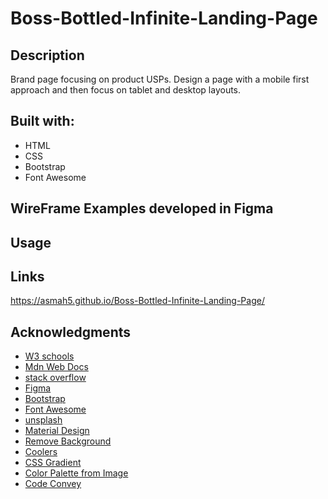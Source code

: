 # Boss-Bottled-Infinite-Landing-Page

## Description
Brand page focusing on product USPs.
Design a page with a mobile first approach and then focus on tablet and desktop layouts.

## Built with:
* HTML
* CSS
* Bootstrap
* Font Awesome

## WireFrame Examples developed in Figma

## Usage

## Links
https://asmah5.github.io/Boss-Bottled-Infinite-Landing-Page/

## Acknowledgments
* [W3 schools](https://www.w3schools.com)
* [Mdn Web Docs](https://developer.mozilla.org/en-US/docs/Web/JavaScript)
* [stack overflow](https://stackoverflow.com/)
* [Figma](https://www.figma.com)
* [Bootstrap](https://getbootstrap.com/)
* [Font Awesome](https://fontawesome.com/)
* [unsplash](https://unsplash.com/photos/hgGplX3PFBg)
* [Material Design](https://m2.material.io/design/color/the-color-system.html#tools-for-picking-colors)
* [Remove Background](https://www.remove.bg/)
* [Coolers](https://coolors.co/)
* [CSS Gradient](https://cssgradient.io/)
* [Color Palette from Image](https://colordesigner.io/color-palette-from-image)
* [Code Convey](https://codeconvey.com/)

